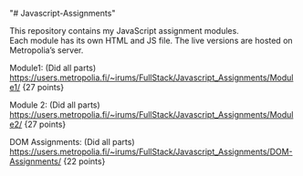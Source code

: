 "# Javascript-Assignments" 

This repository contains my JavaScript assignment modules.  
Each module has its own HTML and JS file. The live versions are hosted on Metropolia’s server.

Module1: (Did all parts) https://users.metropolia.fi/~irums/FullStack/Javascript_Assignments/Module1/  {27 points}

  Module 2: (Did all parts) https://users.metropolia.fi/~irums/FullStack/Javascript_Assignments/Module2/ {27 points}

  DOM Assignments: (Did all parts) https://users.metropolia.fi/~irums/FullStack/Javascript_Assignments/DOM-Assignments/ {22 points}
